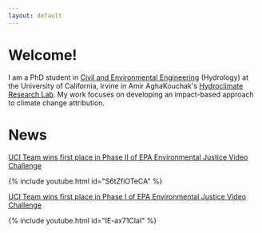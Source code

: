```yaml
---
layout: default
---
```


# Welcome!

I am a PhD student in [Civil and Environmental Engineering](https://engineering.uci.edu/dept/cee) (Hydrology) at the University of California, Irvine in Amir AghaKouchak's [Hydroclimate Research Lab](https://amir.eng.uci.edu/index.php). My work focuses on developing an impact-based approach to climate change attribution. 

# News

[UCI Team wins first place in Phase II of EPA Environmental Justice Video Challenge](https://www.epa.gov/innovation/phase-2-winners-ej-video-challenge-students)

{% include youtube.html id="S6tZfiOTeCA" %}

[UCI Team wins first place in Phase I of EPA Environmental Justice Video Challenge](https://www.epa.gov/innovation/phase-1-winners-ej-video-challenge-students)

{% include youtube.html id="IE-ax71ClaI" %}

